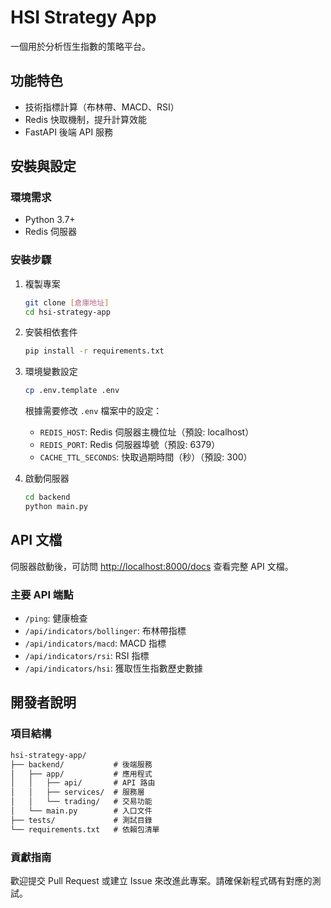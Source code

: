 # HSI Strategy App

一個用於分析恆生指數的策略平台。

## 功能特色

- 技術指標計算（布林帶、MACD、RSI）
- Redis 快取機制，提升計算效能
- FastAPI 後端 API 服務

## 安裝與設定

### 環境需求

- Python 3.7+
- Redis 伺服器

### 安裝步驟

1. 複製專案

   ```bash
   git clone [倉庫地址]
   cd hsi-strategy-app
   ```

2. 安裝相依套件

   ```bash
   pip install -r requirements.txt
   ```

3. 環境變數設定

   ```bash
   cp .env.template .env
   ```

   根據需要修改 `.env` 檔案中的設定：

   - `REDIS_HOST`: Redis 伺服器主機位址（預設: localhost）
   - `REDIS_PORT`: Redis 伺服器埠號（預設: 6379）
   - `CACHE_TTL_SECONDS`: 快取過期時間（秒）（預設: 300）

4. 啟動伺服器

   ```bash
   cd backend
   python main.py
   ```

## API 文檔

伺服器啟動後，可訪問 <http://localhost:8000/docs> 查看完整 API 文檔。

### 主要 API 端點

- `/ping`: 健康檢查
- `/api/indicators/bollinger`: 布林帶指標
- `/api/indicators/macd`: MACD 指標
- `/api/indicators/rsi`: RSI 指標
- `/api/indicators/hsi`: 獲取恆生指數歷史數據

## 開發者說明

### 項目結構

```txt
hsi-strategy-app/
├── backend/           # 後端服務
│   ├── app/           # 應用程式
│   │   ├── api/       # API 路由
│   │   ├── services/  # 服務層
│   │   └── trading/   # 交易功能
│   └── main.py        # 入口文件
├── tests/             # 測試目錄
└── requirements.txt   # 依賴包清單
```

### 貢獻指南

歡迎提交 Pull Request 或建立 Issue 來改進此專案。請確保新程式碼有對應的測試。 
